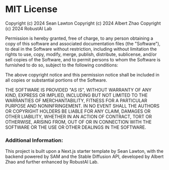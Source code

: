 # MIT License

Copyright (c) 2024 Sean Lawton
Copyright (c) 2024 Albert Zhao
Copyright (c) 2024 RobustAI Lab

Permission is hereby granted, free of charge, to any person obtaining a copy
of this software and associated documentation files (the "Software"), to deal
in the Software without restriction, including without limitation the rights
to use, copy, modify, merge, publish, distribute, sublicense, and/or sell
copies of the Software, and to permit persons to whom the Software is
furnished to do so, subject to the following conditions:

The above copyright notice and this permission notice shall be included in all
copies or substantial portions of the Software.

THE SOFTWARE IS PROVIDED "AS IS", WITHOUT WARRANTY OF ANY KIND, EXPRESS OR
IMPLIED, INCLUDING BUT NOT LIMITED TO THE WARRANTIES OF MERCHANTABILITY,
FITNESS FOR A PARTICULAR PURPOSE AND NONINFRINGEMENT. IN NO EVENT SHALL THE
AUTHORS OR COPYRIGHT HOLDERS BE LIABLE FOR ANY CLAIM, DAMAGES OR OTHER
LIABILITY, WHETHER IN AN ACTION OF CONTRACT, TORT OR OTHERWISE, ARISING FROM,
OUT OF OR IN CONNECTION WITH THE SOFTWARE OR THE USE OR OTHER DEALINGS IN THE
SOFTWARE.

### Additional Information:

This project is built upon a Next.js starter template by Sean Lawton, with the backend powered by SAM and the Stable Diffusion API, developed by Albert Zhao and further enhanced by RobustAI Lab.
